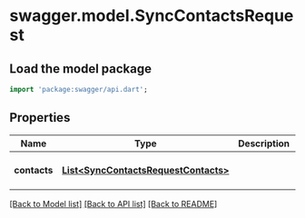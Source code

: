 # swagger.model.SyncContactsRequest

## Load the model package
```dart
import 'package:swagger/api.dart';
```

## Properties
Name | Type | Description | Notes
------------ | ------------- | ------------- | -------------
**contacts** | [**List&lt;SyncContactsRequestContacts&gt;**](SyncContactsRequestContacts.md) |  | [optional] [default to []]

[[Back to Model list]](../README.md#documentation-for-models) [[Back to API list]](../README.md#documentation-for-api-endpoints) [[Back to README]](../README.md)


